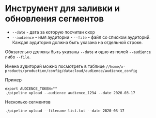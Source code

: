 # Инструмент для заливки и обновления сегментов

- `--date` - дата за которую посчитан скор
- `--audience` - имя аудитории - `--file` - файл со списком аудиторий. Каждая аудитория должна быть указана на отдельной строке.

Обязательно должны быть указаны `--date` и одно из полей `--audience` либо `--file`.

Имена аудиторий можно посмотреть в таблице `//home/x-products/production/config/datacloud/audience/audience_config`

Пример
```
export AUDIENCE_TOKEN=""
./pipeline upload --audience audience_1234 --date 2020-03-17
```

Несколько сегментов
```
./pipeline upload --filename list.txt --date 2020-03-17
```
